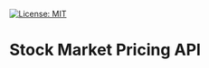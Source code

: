 [![License: MIT](https://img.shields.io/badge/License-MIT-yellow.svg)](https://opensource.org/licenses/MIT)
# Stock Market Pricing API
